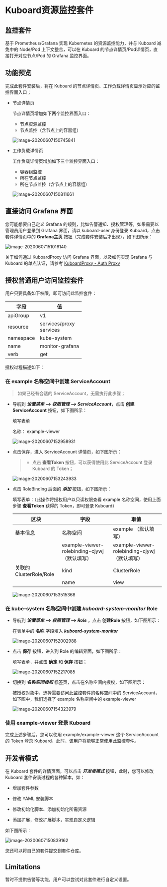# Kuboard资源监控套件

## 监控套件

基于 Prometheus/Grafana 实现 Kubernetes 的资源监控能力，并与 Kuboard 减免中的 Node/Pod 上下文整合，可以在 Kuboard 的节点详情页/Pod详情页，直接打开对应节点/Pod 的 Grafana 监控界面。



## 功能预览

完成此套件安装后，将在 Kuboard 的节点详情页、工作负载详情页显示对应的监控界面入口；

* 节点详情页

  节点详情页增加如下两个监控界面入口：

  * 节点资源监控
  * 节点监控（含节点上的容器组）

  ![image-20200607150745841](README.assets/image-20200607150745841.png)

* 工作负载详情页

  工作负载详情页增加如下三个监控界面入口：

  * 容器组监控
  * 所在节点监控
  * 所在节点监控（含节点上的容器组）

  ![image-20200607150811661](README.assets/image-20200607150811661.png)



## 直接访问 Grafana 界面



您可能想要自己定义 Grafana 的规则，比如告警通知、授权管理等，如果需要以管理员用户登录到 Grafana 界面，请以 kuboard-user 身份登录 Kuboard，点击套件详情页中的 **Grafana主页** 按钮（完成套件安装后才出现），如下图所示：



![image-20200607151016140](README.assets/image-20200607151016140.png)





关于如何通过 KuboardProxy 访问 Grafana 界面，以及如何实现 Grafana 与 Kuboard 的单点认证，请参考 [KuboardProxy - Auth Proxy](https://kuboard.cn/guide/proxy/auth-proxy.html)



## 授权普通用户访问监控套件

用户只要具备如下权限，即可访问此监控套件：

| 字段      | 值                           |
| --------- | ---------------------------- |
| apiGroup  | v1                           |
| resource  | services/proxy<br />services |
| namespace | kube-system                  |
| name      | monitor-grafana              |
| verb      | get                          |

授权过程描述如下：

### 在 example 名称空间中创建 ServiceAccount

> 如果已经有合适的 ServiceAccount，无需执行此步骤；

* 导航到 ***设置菜单 --> 权限管理 --> ServiceAccount***，点击 **创建ServiceAccount** 按钮，如下图所示：

  填写表单

  名称： example-viewer

  ![image-20200607152958931](README.assets/image-20200607152958931.png)

* 点击保存，进入 ServiceAccount 详情页，如下图所示：

  > * 点击 **查看Token** 按钮，可以获得使用此 ServiceAccount 登录 Kuboard 的 Token；

  ![image-20200607153243933](README.assets/image-20200607153243933.png)

* 点击 RoleBinding 后面的 ***添加*** 按钮，如下图所示：

  填写表单：（此操作将授权用户以只读权限查看 example 名称空间，使用上面步骤 **查看Token** 获得的 Token，即可登录 Kuboard）

  | 区块                   | 字段                                          | 取值                                          |
  | ---------------------- | --------------------------------------------- | --------------------------------------------- |
  | 基本信息               | 名称空间                                      | example （默认填写）                          |
  |                        | example-viewer-rolebinding-cjywj （默认填写） | example-viewer-rolebinding-cjywj （默认填写） |
  | 关联的ClusterRole/Role | kind                                          | ClusterRole                                   |
  |                        | name                                          | view                                          |

  ![image-20200607153515368](README.assets/image-20200607153515368.png)

### 在 **kube-system** 名称空间中创建 ***kuboard-system-monitor*** Role

* 导航到 ***设置菜单 --> 权限管理 --> Role*** ，点击 **创建Role** 按钮，如下图所示：

  在表单中的 **名称** 字段填入 ***kuboard-system-monitor***

  ![image-20200607152002988](./README.assets/image-20200607152002988.png)

* 点击 **保存** 按钮，进入到 Role 的编辑界面，如下图所示：

  填写表单，并点击 **确定** 和 **保存** 按钮；

  ![image-20200607152217085](./README.assets/image-20200607152217085.png)

* 切换到 ***名称空间授权*** 标签页，点击在名称空间内授权，如下图所示：

  被授权对象中，选择需要访问此监控套件的名称空间中的 ServiceAccount，如下图中，我们选择了 example 名称空间中的 example-viewer 

  ![image-20200607154323979](README.assets/image-20200607154323979.png)

### 使用 example-viewer 登录 Kuboard

完成上述步骤后，您可以使用 example/example-viewer 这个 ServiceAccount 的 Token 登录 Kuboard，此时，该用户将能够正常使用此监控套件。

## 开发者模式



在 Kuboard 套件的详情页面，可以点击 ***开发者模式*** 按钮，此时，您可以修改 Kuboard 套件安装过程的各种脚本，如：



* 增加套件参数

* 修改 YAML 安装脚本

* 修改初始化脚本、添加初始化所需资源

* 添加扩展，修改扩展脚本，实现自定义逻辑



如下图所示：

![image-20200607150839162](README.assets/image-20200607150839162.png)



您还可以将自己的套件提交到套件仓库。



## Limitations

暂时不提供告警等功能，用户可以尝试对此套件进行自定义设置。

